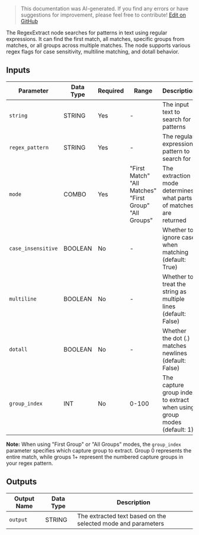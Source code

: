 > This documentation was AI-generated. If you find any errors or have suggestions for improvement, please feel free to contribute! [Edit on GitHub](https://github.com/Comfy-Org/embedded-docs/blob/main/comfyui_embedded_docs/docs/RegexExtract/en.md)

The RegexExtract node searches for patterns in text using regular expressions. It can find the first match, all matches, specific groups from matches, or all groups across multiple matches. The node supports various regex flags for case sensitivity, multiline matching, and dotall behavior.

## Inputs

| Parameter | Data Type | Required | Range | Description |
|-----------|-----------|----------|-------|-------------|
| `string` | STRING | Yes | - | The input text to search for patterns |
| `regex_pattern` | STRING | Yes | - | The regular expression pattern to search for |
| `mode` | COMBO | Yes | "First Match"<br>"All Matches"<br>"First Group"<br>"All Groups" | The extraction mode determines what parts of matches are returned |
| `case_insensitive` | BOOLEAN | No | - | Whether to ignore case when matching (default: True) |
| `multiline` | BOOLEAN | No | - | Whether to treat the string as multiple lines (default: False) |
| `dotall` | BOOLEAN | No | - | Whether the dot (.) matches newlines (default: False) |
| `group_index` | INT | No | 0-100 | The capture group index to extract when using group modes (default: 1) |

**Note:** When using "First Group" or "All Groups" modes, the `group_index` parameter specifies which capture group to extract. Group 0 represents the entire match, while groups 1+ represent the numbered capture groups in your regex pattern.

## Outputs

| Output Name | Data Type | Description |
|-------------|-----------|-------------|
| `output` | STRING | The extracted text based on the selected mode and parameters |
